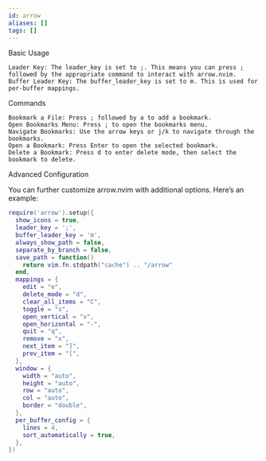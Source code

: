 ```yaml
---
id: arrow
aliases: []
tags: []
---
```


Basic Usage

    Leader Key: The leader_key is set to ;. This means you can press ; followed by the appropriate command to interact with arrow.nvim.
    Buffer Leader Key: The buffer_leader_key is set to m. This is used for per-buffer mappings.

Commands

    Bookmark a File: Press ; followed by a to add a bookmark.
    Open Bookmarks Menu: Press ; to open the bookmarks menu.
    Navigate Bookmarks: Use the arrow keys or j/k to navigate through the bookmarks.
    Open a Bookmark: Press Enter to open the selected bookmark.
    Delete a Bookmark: Press d to enter delete mode, then select the bookmark to delete.

Advanced Configuration

You can further customize arrow.nvim with additional options. Here’s an example:

```lua
require('arrow').setup({
  show_icons = true,
  leader_key = ';',
  buffer_leader_key = 'm',
  always_show_path = false,
  separate_by_branch = false,
  save_path = function()
    return vim.fn.stdpath("cache") .. "/arrow"
  end,
  mappings = {
    edit = "e",
    delete_mode = "d",
    clear_all_items = "C",
    toggle = "s",
    open_vertical = "v",
    open_horizontal = "-",
    quit = "q",
    remove = "x",
    next_item = "]",
    prev_item = "[",
  },
  window = {
    width = "auto",
    height = "auto",
    row = "auto",
    col = "auto",
    border = "double",
  },
  per_buffer_config = {
    lines = 4,
    sort_automatically = true,
  },
})
```
